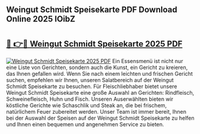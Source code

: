 ## Weingut Schmidt Speisekarte PDF Download Online 2025 IOibZ

# <h2><a href="http://gc96oq.nevu.top/?p=Weingut+Schmidt+Speisekarte">🔗 👉🔴 Weingut Schmidt Speisekarte 2025 PDF</a></h2>

[![Weingut Schmidt Speisekarte 2025 PDF](https://i.imgur.com/dBaPXMq.png)](http://gc96oq.nevu.top/?p=Weingut+Schmidt+Speisekarte)
Ein Essensmenü ist nicht nur eine Liste von Gerichten, sondern auch die Kunst, ein Gericht zu kreieren, das Ihnen gefallen wird. Wenn Sie nach einem leichten und frischen Gericht suchen, empfehlen wir Ihnen, unseren Salatbereich auf der Weingut Schmidt Speisekarte zu besuchen. Für Fleischliebhaber bietet unsere Weingut Schmidt Speisekarte eine große Auswahl an Gerichten: Rindfleisch, Schweinefleisch, Huhn und Fisch. Unseren Auserwählten bieten wir köstliche Gerichte wie Schaschlik und Steak an, die bei frischem, natürlichem Feuer zubereitet werden. Unser Team ist immer bereit, Ihnen bei der Auswahl der Speisen auf der Weingut Schmidt Speisekarte zu helfen und Ihnen einen bequemen und angenehmen Service zu bieten.
